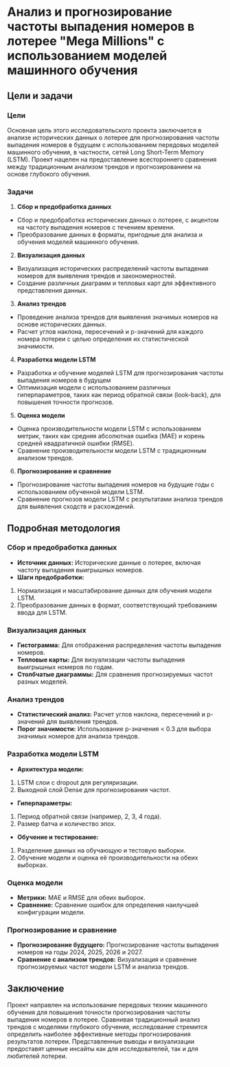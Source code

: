 # Анализ и прогнозирование частоты выпадения номеров в лотерее "Mega Millions" с использованием моделей машинного обучения

## Цели и задачи
### Цели
Основная цель этого исследовательского проекта заключается в анализе исторических данных о лотерее для прогнозирования частоты выпадения номеров в будущем с использованием передовых моделей машинного обучения, в частности, сетей Long Short-Term Memory (LSTM). Проект нацелен на предоставление всестороннего сравнения между традиционным анализом трендов и прогнозированием на основе глубокого обучения.

### Задачи
1. **Сбор и предобработка данных**
- Сбор и предобработка исторических данных о лотерее, с акцентом на частоту выпадения номеров с течением времени.
- Преобразование данных в форматы, пригодные для анализа и обучения моделей машинного обучения.
  
2. **Визуализация данных**
- Визуализация исторических распределений частоты выпадения номеров для выявления трендов и закономерностей.
- Создание различных диаграмм и тепловых карт для эффективного представления данных.
  
3. **Анализ трендов**
- Проведение анализа трендов для выявления значимых номеров на основе исторических данных.
- Расчет углов наклона, пересечений и p-значений для каждого номера лотереи с целью определения их статистической значимости.

4. **Разработка модели LSTM**
- Разработка и обучение моделей LSTM для прогнозирования частоты выпадения номеров в будущем
- Оптимизация модели с использованием различных гиперпараметров, таких как период обратной связи (look-back), для повышения точности прогнозов.

5. **Оценка модели**
- Оценка производительности модели LSTM с использованием метрик, таких как средняя абсолютная ошибка (MAE) и корень средней квадратичной ошибки (RMSE).
- Сравнение производительности модели LSTM с традиционным анализом трендов.

6. **Прогнозирование и сравнение**
- Прогнозирование частоты выпадения номеров на будущие годы с использованием обученной модели LSTM.
- Сравнение прогнозов модели LSTM с результатами анализа трендов для выявления сходств и расхождений.

## Подробная методология
### Сбор и предобработка данных
- **Источник данных:** Исторические данные о лотерее, включая частоту выпадения выигрышных номеров.
- **Шаги предобработки:**
1. Нормализация и масштабирование данных для обучения модели LSTM.
2. Преобразование данных в формат, соответствующий требованиям ввода для LSTM.
### Визуализация данных
- **Гистограмма:** Для отображения распределения частоты выпадения номеров.
- **Тепловые карты:** Для визуализации частоты выпадения выигрышных номеров по годам.
- **Столбчатые диаграммы:** Для сравнения прогнозируемых частот разных моделей.
### Анализ трендов
- **Статистический анализ:** Расчет углов наклона, пересечений и p-значений для выявления трендов.
- **Порог значимости:** Использование p-значения < 0.3 для выбора значимых номеров для анализа трендов.
  
### Разработка модели LSTM
- **Архитектура модели:**
1. LSTM слои с dropout для регуляризации.
2. Выходной слой Dense для прогнозирования частот.
- **Гиперпараметры:**
1. Период обратной связи (например, 2, 3, 4 года).
2. Размер батча и количество эпох.
- **Обучение и тестирование:**
1. Разделение данных на обучающую и тестовую выборки.
2. Обучение модели и оценка её производительности на обеих выборках.
### Оценка модели
- **Метрики:**
MAE и RMSE для обеих выборок.
- **Сравнение:**
Сравнение ошибок для определения наилучшей конфигурации модели.
### Прогнозирование и сравнение
- **Прогнозирование будущего:**
Прогнозирование частоты выпадения номеров на годы 2024, 2025, 2026 и 2027.
- **Сравнение с анализом трендов:**
Визуализация и сравнение прогнозируемых частот модели LSTM и анализа трендов.
## Заключение
Проект направлен на использование передовых техник машинного обучения для повышения точности прогнозирования частоты выпадения номеров в лотерее. Сравнивая традиционный анализ трендов с моделями глубокого обучения, исследование стремится определить наиболее эффективные методы прогнозирования результатов лотереи. Представленные выводы и визуализации предоставят ценные инсайты как для исследователей, так и для любителей лотереи.
